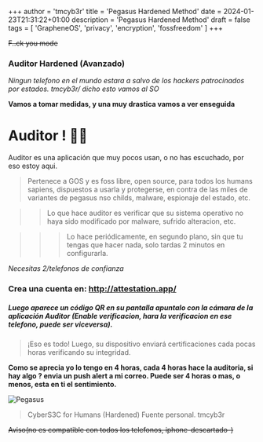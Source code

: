+++
author = 'tmcyb3r'
title = 'Pegasus Hardened Method'
date = 2024-01-23T21:31:22+01:00
description = 'Pegasus Hardened Method'
draft = false
tags = [
    'GrapheneOS',
    'privacy',
    'encryption',
    'fossfreedom'
]
+++

~~F..ck you mode~~

### Auditor Hardened (Avanzado) 

*Ningun telefono en el mundo estara a salvo de los hackers patrocinados por estados. tmcyb3r/ dicho esto vamos al SO*


**Vamos a tomar medidas, y una muy drastica vamos a ver enseguida**


# Auditor ! 🫵🥋


Auditor es una aplicación que muy pocos usan, o no has escuchado, por eso estoy aqui.

> Pertenece a GOS y es foss libre, open source, para todos los humans sapiens, dispuestos a usarla y protegerse, en contra de las miles de variantes de pegasus nso childs, malware, espionaje del estado, etc.


>> Lo que hace auditor es verificar que su sistema operativo no haya sido modificado por malware, sufrido alteracion, etc.

>>> Lo hace periódicamente, en segundo plano, sin que tu tengas que hacer nada, solo tardas 2 minutos en configurarla.

*Necesitas 2/telefonos de confianza*


### Crea una cuenta en: http://attestation.app/


##### Luego aparece un código QR en su pantalla apuntalo con la cámara de la aplicación Auditor (Enable verificacion, hara la verificacion en ese telefono, puede ser viceversa).

> ¡Eso es todo! Luego, su dispositivo enviará certificaciones cada pocas horas verificando su integridad.

**Como se aprecia yo lo tengo en 4 horas, cada 4 horas hace la auditoria, si hay algo ? envia un push alert a mi correo. Puede ser 4 horas o mas, o menos, esta en ti el sentimiento.**

![Pegasus](/images_post/pegasus-hard.jpeg)


>CyberS3C for Humans (Hardened)
>Fuente personal. 
>tmcyb3r

~~Aviso(no es compatible con todos los telefonos, iphone-descartado-)~~

